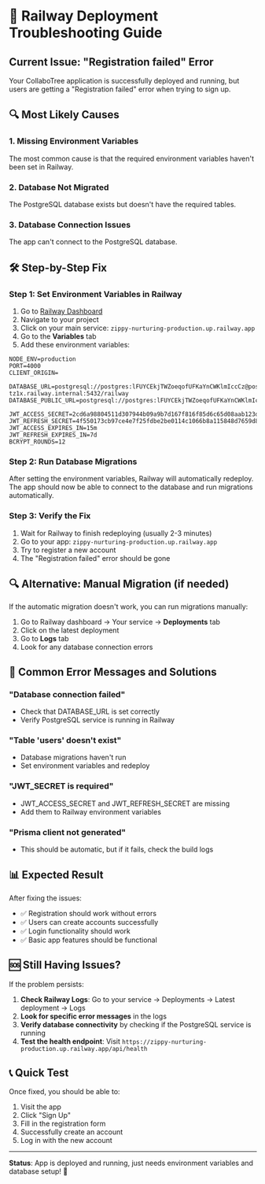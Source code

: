 # 🚨 Railway Deployment Troubleshooting Guide

## Current Issue: "Registration failed" Error

Your CollaboTree application is successfully deployed and running, but users are getting a "Registration failed" error when trying to sign up.

## 🔍 Most Likely Causes

### 1. Missing Environment Variables
The most common cause is that the required environment variables haven't been set in Railway.

### 2. Database Not Migrated
The PostgreSQL database exists but doesn't have the required tables.

### 3. Database Connection Issues
The app can't connect to the PostgreSQL database.

## 🛠️ Step-by-Step Fix

### Step 1: Set Environment Variables in Railway

1. Go to [Railway Dashboard](https://railway.app/dashboard)
2. Navigate to your project
3. Click on your main service: `zippy-nurturing-production.up.railway.app`
4. Go to the **Variables** tab
5. Add these environment variables:

```
NODE_ENV=production
PORT=4000
CLIENT_ORIGIN=

DATABASE_URL=postgresql://postgres:lFUYCEkjTWZoeqofUFKaYnCWKlmIccCz@postgres-tz1x.railway.internal:5432/railway
DATABASE_PUBLIC_URL=postgresql://postgres:lFUYCEkjTWZoeqofUFKaYnCWKlmIccCz@trolley.proxy.rlwy.net:50892/railway

JWT_ACCESS_SECRET=2cd6a98804511d307944b09a9b7d167f816f85d6c65d08aab123d03a34317b4d
JWT_REFRESH_SECRET=4f550173cb97ce4e7f25fdbe2be0114c1066b8a115848d7659d82641ef9cee16
JWT_ACCESS_EXPIRES_IN=15m
JWT_REFRESH_EXPIRES_IN=7d
BCRYPT_ROUNDS=12
```

### Step 2: Run Database Migrations

After setting the environment variables, Railway will automatically redeploy. The app should now be able to connect to the database and run migrations automatically.

### Step 3: Verify the Fix

1. Wait for Railway to finish redeploying (usually 2-3 minutes)
2. Go to your app: `zippy-nurturing-production.up.railway.app`
3. Try to register a new account
4. The "Registration failed" error should be gone

## 🔍 Alternative: Manual Migration (if needed)

If the automatic migration doesn't work, you can run migrations manually:

1. Go to Railway dashboard → Your service → **Deployments** tab
2. Click on the latest deployment
3. Go to **Logs** tab
4. Look for any database connection errors

## 🚨 Common Error Messages and Solutions

### "Database connection failed"
- Check that DATABASE_URL is set correctly
- Verify PostgreSQL service is running in Railway

### "Table 'users' doesn't exist"
- Database migrations haven't run
- Set environment variables and redeploy

### "JWT_SECRET is required"
- JWT_ACCESS_SECRET and JWT_REFRESH_SECRET are missing
- Add them to Railway environment variables

### "Prisma client not generated"
- This should be automatic, but if it fails, check the build logs

## 📊 Expected Result

After fixing the issues:
- ✅ Registration should work without errors
- ✅ Users can create accounts successfully
- ✅ Login functionality should work
- ✅ Basic app features should be functional

## 🆘 Still Having Issues?

If the problem persists:

1. **Check Railway Logs**: Go to your service → Deployments → Latest deployment → Logs
2. **Look for specific error messages** in the logs
3. **Verify database connectivity** by checking if the PostgreSQL service is running
4. **Test the health endpoint**: Visit `https://zippy-nurturing-production.up.railway.app/api/health`

## 📞 Quick Test

Once fixed, you should be able to:
1. Visit the app
2. Click "Sign Up"
3. Fill in the registration form
4. Successfully create an account
5. Log in with the new account

---
**Status**: App is deployed and running, just needs environment variables and database setup! 🚀

